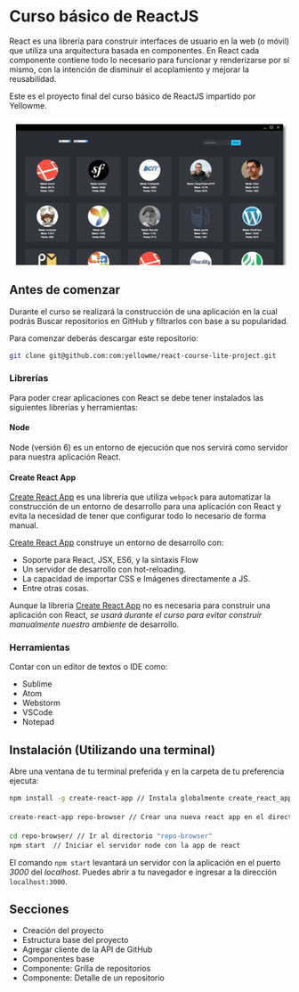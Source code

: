 # Curso básico de ReactJS

React es una librería para construir interfaces de usuario en la web (o móvil) que utiliza una arquitectura basada en componentes. En React cada componente contiene todo lo necesario para funcionar y renderizarse por sí mismo, con la intención de disminuir el acoplamiento y mejorar la reusabilidad.

Este es el proyecto final del curso básico de ReactJS impartido por Yellowme.

<p align='center'>
<img src='./images/Repositories.png' width='600' alt='repo-browser'>
</p>

## Antes de comenzar

Durante el curso se realizará la construcción de una aplicación en la cual podrás Buscar repositorios en GitHub y filtrarlos con base a su popularidad.

Para comenzar deberás descargar este repositorio:

```bash
git clone git@github.com:com:yellowme/react-course-lite-project.git
```

### Librerías

Para poder crear aplicaciones con React se debe tener instalados las siguientes librerías y herramientas:

#### Node

Node (versión 6) es un entorno de ejecución que nos servirá como servidor para nuestra aplicación React.

#### Create React App

[Create React App](https://github.com/facebook/create-react-app) es una librería que utiliza `webpack` para automatizar la construcción de un entorno de desarrollo para una aplicación con React y evita la necesidad de tener que configurar todo lo necesario de forma manual.

[Create React App](https://github.com/facebook/create-react-app) construye un entorno de desarrollo con:

* Soporte para React, JSX, ES6, y la sintaxis Flow
* Un servidor de desarrollo con hot-reloading.
* La capacidad de importar CSS e Imágenes directamente a JS.
* Entre otras cosas.

Aunque la librería [Create React App](https://github.com/facebook/create-react-app) no es necesaria para construir una aplicación con React, *se usará durante el curso para evitar construir manualmente nuestro ambiente* de desarrollo.

### Herramientas

Contar con un editor de textos o IDE como:

* Sublime
* Atom
* Webstorm
* VSCode
* Notepad

## Instalación (Utilizando una terminal)

Abre una ventana de tu terminal preferida y en la carpeta de tu preferencia ejecuta:

```bash
npm install -g create-react-app // Instala globalmente create_react_app

create-react-app repo-browser // Crear una nueva react app en el directorio "repo-browser"

cd repo-browser/ // Ir al directorio "repo-browser"
npm start  // Iniciar el servidor node con la app de react
```

El comando `npm start` levantará un servidor con la aplicación en el puerto *3000* del *localhost*. Puedes abrir a tu navegador e ingresar a la dirección `localhost:3000`.

## Secciones

* Creación del proyecto
* Estructura base del proyecto
* Agregar cliente de la API de GitHub
* Componentes base
* Componente: Grilla de repositorios
* Componente: Detalle de un repositorio